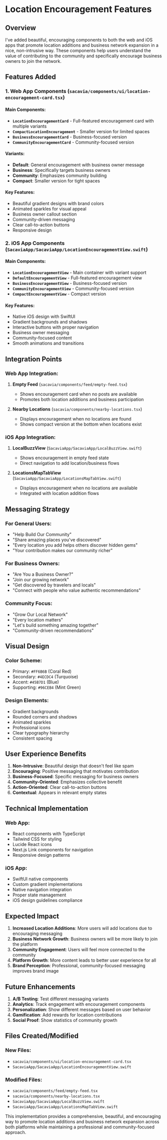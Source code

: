 # Location Encouragement Features

## Overview
I've added beautiful, encouraging components to both the web and iOS apps that promote location additions and business network expansion in a nice, non-intrusive way. These components help users understand the value of contributing to the community and specifically encourage business owners to join the network.

## Features Added

### 1. Web App Components (`sacavia/components/ui/location-encouragement-card.tsx`)

#### Main Components:
- **`LocationEncouragementCard`** - Full-featured encouragement card with multiple variants
- **`CompactLocationEncouragement`** - Smaller version for limited spaces
- **`BusinessEncouragementCard`** - Business-focused version
- **`CommunityEncouragementCard`** - Community-focused version

#### Variants:
- **Default**: General encouragement with business owner message
- **Business**: Specifically targets business owners
- **Community**: Emphasizes community building
- **Compact**: Smaller version for tight spaces

#### Key Features:
- Beautiful gradient designs with brand colors
- Animated sparkles for visual appeal
- Business owner callout section
- Community-driven messaging
- Clear call-to-action buttons
- Responsive design

### 2. iOS App Components (`SacaviaApp/SacaviaApp/LocationEncouragementView.swift`)

#### Main Components:
- **`LocationEncouragementView`** - Main container with variant support
- **`DefaultEncouragementView`** - Full-featured encouragement view
- **`BusinessEncouragementView`** - Business-focused version
- **`CommunityEncouragementView`** - Community-focused version
- **`CompactEncouragementView`** - Compact version

#### Key Features:
- Native iOS design with SwiftUI
- Gradient backgrounds and shadows
- Interactive buttons with proper navigation
- Business owner messaging
- Community-focused content
- Smooth animations and transitions

## Integration Points

### Web App Integration:
1. **Empty Feed** (`sacavia/components/feed/empty-feed.tsx`)
   - Shows encouragement card when no posts are available
   - Promotes both location additions and business participation

2. **Nearby Locations** (`sacavia/components/nearby-locations.tsx`)
   - Displays encouragement when no locations are found
   - Shows compact version at the bottom when locations exist

### iOS App Integration:
1. **LocalBuzzView** (`SacaviaApp/SacaviaApp/LocalBuzzView.swift`)
   - Shows encouragement in empty feed state
   - Direct navigation to add location/business flows

2. **LocationsMapTabView** (`SacaviaApp/SacaviaApp/LocationsMapTabView.swift`)
   - Displays encouragement when no locations are available
   - Integrated with location addition flows

## Messaging Strategy

### For General Users:
- "Help Build Our Community"
- "Share amazing places you've discovered"
- "Every location you add helps others discover hidden gems"
- "Your contribution makes our community richer"

### For Business Owners:
- "Are You a Business Owner?"
- "Join our growing network"
- "Get discovered by travelers and locals"
- "Connect with people who value authentic recommendations"

### Community Focus:
- "Grow Our Local Network"
- "Every location matters"
- "Let's build something amazing together"
- "Community-driven recommendations"

## Visual Design

### Color Scheme:
- Primary: `#FF6B6B` (Coral Red)
- Secondary: `#4ECDC4` (Turquoise)
- Accent: `#45B7D1` (Blue)
- Supporting: `#96CEB4` (Mint Green)

### Design Elements:
- Gradient backgrounds
- Rounded corners and shadows
- Animated sparkles
- Professional icons
- Clear typography hierarchy
- Consistent spacing

## User Experience Benefits

1. **Non-Intrusive**: Beautiful design that doesn't feel like spam
2. **Encouraging**: Positive messaging that motivates contribution
3. **Business-Focused**: Specific messaging for business owners
4. **Community-Oriented**: Emphasizes collective benefit
5. **Action-Oriented**: Clear call-to-action buttons
6. **Contextual**: Appears in relevant empty states

## Technical Implementation

### Web App:
- React components with TypeScript
- Tailwind CSS for styling
- Lucide React icons
- Next.js Link components for navigation
- Responsive design patterns

### iOS App:
- SwiftUI native components
- Custom gradient implementations
- Native navigation integration
- Proper state management
- iOS design guidelines compliance

## Expected Impact

1. **Increased Location Additions**: More users will add locations due to encouraging messaging
2. **Business Network Growth**: Business owners will be more likely to join the platform
3. **Community Engagement**: Users will feel more connected to the community
4. **Platform Growth**: More content leads to better user experience for all
5. **Brand Perception**: Professional, community-focused messaging improves brand image

## Future Enhancements

1. **A/B Testing**: Test different messaging variants
2. **Analytics**: Track engagement with encouragement components
3. **Personalization**: Show different messages based on user behavior
4. **Gamification**: Add rewards for location contributions
5. **Social Proof**: Show statistics of community growth

## Files Created/Modified

### New Files:
- `sacavia/components/ui/location-encouragement-card.tsx`
- `SacaviaApp/SacaviaApp/LocationEncouragementView.swift`

### Modified Files:
- `sacavia/components/feed/empty-feed.tsx`
- `sacavia/components/nearby-locations.tsx`
- `SacaviaApp/SacaviaApp/LocalBuzzView.swift`
- `SacaviaApp/SacaviaApp/LocationsMapTabView.swift`

This implementation provides a comprehensive, beautiful, and encouraging way to promote location additions and business network expansion across both platforms while maintaining a professional and community-focused approach.












